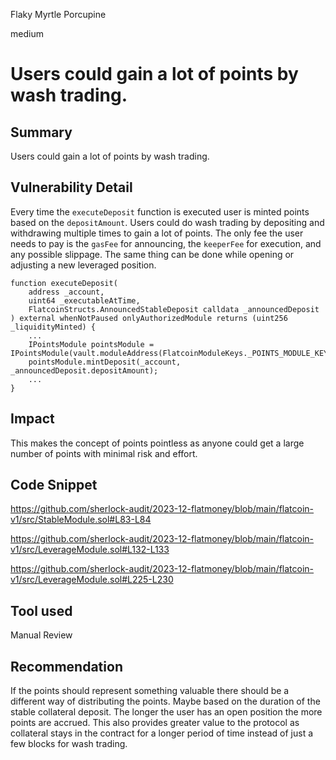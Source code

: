 Flaky Myrtle Porcupine

medium

# Users could gain a lot of points by wash trading.

## Summary
Users could gain a lot of points by wash trading.
## Vulnerability Detail
Every time the `executeDeposit` function is executed user is minted points based on the `depositAmount`. Users could do wash trading by depositing and withdrawing multiple times to gain a lot of points. The only fee the user needs to pay is the `gasFee` for announcing, the `keeperFee` for execution, and any possible slippage. The same thing can be done while opening or adjusting a new leveraged position.

```solidity
function executeDeposit(
    address _account,
    uint64 _executableAtTime,
    FlatcoinStructs.AnnouncedStableDeposit calldata _announcedDeposit
) external whenNotPaused onlyAuthorizedModule returns (uint256 _liquidityMinted) {
    ...
    IPointsModule pointsModule = IPointsModule(vault.moduleAddress(FlatcoinModuleKeys._POINTS_MODULE_KEY));
    pointsModule.mintDeposit(_account, _announcedDeposit.depositAmount);
    ...
}
```
## Impact
This makes the concept of points pointless as anyone could get a large number of points with minimal risk and effort.
## Code Snippet
https://github.com/sherlock-audit/2023-12-flatmoney/blob/main/flatcoin-v1/src/StableModule.sol#L83-L84

https://github.com/sherlock-audit/2023-12-flatmoney/blob/main/flatcoin-v1/src/LeverageModule.sol#L132-L133

https://github.com/sherlock-audit/2023-12-flatmoney/blob/main/flatcoin-v1/src/LeverageModule.sol#L225-L230
## Tool used
Manual Review

## Recommendation
If the points should represent something valuable there should be a different way of distributing the points. Maybe based on the duration of the stable collateral deposit. The longer the user has an open position the more points are accrued. This also provides greater value to the protocol as collateral stays in the contract for a longer period of time instead of just a few blocks for wash trading.
